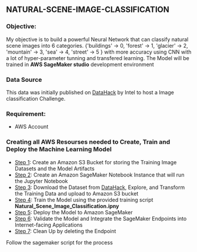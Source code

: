 ## NATURAL-SCENE-IMAGE-CLASSIFICATION

### Objective:
My objective is to build a powerful Neural Network that can classify natural scene images into 6 categories. {'buildings' -> 0, 'forest' -> 1, 'glacier' -> 2, 'mountain' -> 3, 'sea' -> 4, 'street' -> 5 } with more accuracy using CNN with a lot of hyper-parameter tunning and transfered learning. The Model will be trained in **AWS SageMaker studio** development environment

  ### Data Source
  This data was initially published on [DataHack](https://datahack.analyticsvidhya.com) by Intel to host a Image classification Challenge.

### Requirement:
* AWS Account

### Creating all AWS Resourses needed to Create, Train and Deploy the Machine Learning Model
* [Step 1](#Create-an-Amazon-S3): Create an Amazon S3 Bucket for storing the Training Image Datasets and the Model Artifacts 
* [Step 2](#Create-an-Amazon-SageMaker): Create an Amazon SageMaker Notebook Instance that will run the Jupyter Notebook
* [Step 3](#Data-Source): Download the Dataset from [DataHack](https://datahack.analyticsvidhya.com), Explore, and Transform the Training Data and upload to Amazon S3 bucket
* [Step 4](#Training-the-Model): Train the Model using the provided training script **Natural_Scene_Image_Classification.ipny**   
* [Step 5](#Model-Deployment): Deploy the Model to Amazon SageMaker
* [Step 6](#Model-Validation-and-Integration): Validate the Model and Integrate the SageMaker Endpoints into Internet-facing Applications
* [Step 7](#Clean-up): Clean Up by deleting the Endpoint

Follow the sagemaker script for the process
